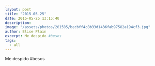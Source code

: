 ```yaml
---
layout: post
title: "2015-05-25"
date: 2015-05-25 13:15:40
description: 
image: "/assets/photos/201505/becbff4c8b33d1436fab97582a194cf3.jpg"
author: Elise Plain
excerpt: Me despido #besos
tags: 
  - all
---
```


Me despido #besos
<p></p>
